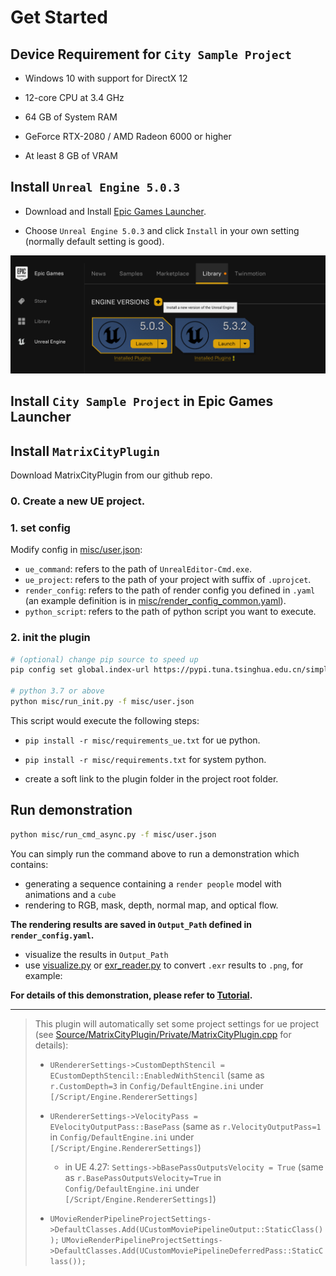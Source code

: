 # Get Started

## Device Requirement for `City Sample Project`

- Windows 10 with support for DirectX 12

- 12-core CPU at 3.4 GHz

- 64 GB of System RAM

- GeForce RTX-2080 / AMD Radeon 6000 or higher

- At least 8 GB of VRAM

## Install `Unreal Engine 5.0.3`

- Download and Install [Epic Games Launcher](https://store.epicgames.com/en-US/download).

- Choose `Unreal Engine 5.0.3` and click `Install` in your own setting (normally default setting is good).

![teaser](figures/ue5_install.png)

## Install `City Sample Project` in Epic Games Launcher


## Install `MatrixCityPlugin`

Download MatrixCityPlugin from our github repo.

### 0. Create a new UE project.

### 1. set config

Modify config in [misc/user.json](../misc/user.json):

- `ue_command`: refers to the path of `UnrealEditor-Cmd.exe`.
- `ue_project`: refers to the path of your project with suffix of `.uprojcet`.
- `render_config`: refers to the path of render config you defined in `.yaml` 
(an example definition is in [misc/render_config_common.yaml](../misc/render_config_common.yaml)).
- `python_script`: refers to the path of python script you want to execute.

### 2. init the plugin

```bash
# (optional) change pip source to speed up
pip config set global.index-url https://pypi.tuna.tsinghua.edu.cn/simple

# python 3.7 or above
python misc/run_init.py -f misc/user.json
```

This script would execute the following steps:

- `pip install -r misc/requirements_ue.txt` for ue python.

- `pip install -r misc/requirements.txt` for system python.

- create a soft link to the plugin folder in the project root folder.

## Run demonstration

```bash
python misc/run_cmd_async.py -f misc/user.json
```

You can simply run the command above to run a demonstration which contains:
- generating a sequence containing a `render people` model with animations and a `cube`
- rendering to RGB, mask, depth, normal map, and optical flow.

**The rendering results are saved in `Output_Path` defined in `render_config.yaml`.**
- visualize the results in `Output_Path`
- use [visualize.py](../misc/visualize.py) or 
[exr_reader.py](https://github.com/openxrlab/xrprimer/blob/main/python/xrprimer/io/exr_reader.py)
to convert `.exr` results to `.png`, for example:

**For details of this demonstration, please refer to [Tutorial](./Tutorial.md).**

---

> This plugin will automatically set some project settings for ue project (see [Source/MatrixCityPlugin/Private/MatrixCityPlugin.cpp](../Source/MatrixCityPlugin/Private/MatrixCityPlugin.cpp) for details):
> 
> - `URendererSettings->CustomDepthStencil = ECustomDepthStencil::EnabledWithStencil`
> (same as `r.CustomDepth=3` in `Config/DefaultEngine.ini` under `[/Script/Engine.RendererSettings]`
> 
> - `URendererSettings->VelocityPass = EVelocityOutputPass::BasePass`
> (same as `r.VelocityOutputPass=1` in `Config/DefaultEngine.ini` under `[/Script/Engine.RendererSettings]`)
> 
>     - in UE 4.27: `Settings->bBasePassOutputsVelocity = True` 
>    (same as `r.BasePassOutputsVelocity=True` in `Config/DefaultEngine.ini` under `[/Script/Engine.RendererSettings]`)
> 
> - `UMovieRenderPipelineProjectSettings->DefaultClasses.Add(UCustomMoviePipelineOutput::StaticClass());`
> `UMovieRenderPipelineProjectSettings->DefaultClasses.Add(UCustomMoviePipelineDeferredPass::StaticClass());`